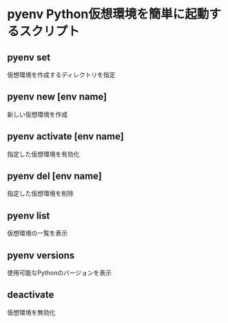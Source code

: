 # pyenv Python仮想環境を簡単に起動するスクリプト
## pyenv set
仮想環境を作成するディレクトリを指定

## pyenv new [env name]
新しい仮想環境を作成

## pyenv activate [env name]
指定した仮想環境を有効化

## pyenv del [env name]
指定した仮想環境を削除

## pyenv list
仮想環境の一覧を表示

## pyenv versions
使用可能なPythonのバージョンを表示

## deactivate 
仮想環境を無効化
